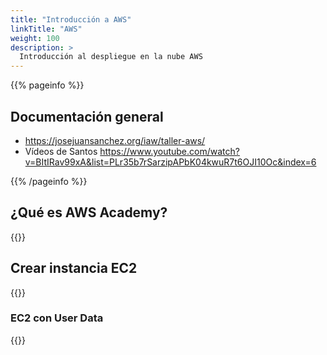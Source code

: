 ```yaml
---
title: "Introducción a AWS"
linkTitle: "AWS"
weight: 100
description: >
  Introducción al despliegue en la nube AWS
---
```


{{% pageinfo %}}
## Documentación general
* https://josejuansanchez.org/iaw/taller-aws/
* Vídeos de Santos https://www.youtube.com/watch?v=BItIRav99xA&list=PLr35b7rSarzipAPbK04kwuR7t6OJI10Oc&index=6

{{% /pageinfo %}}


## ¿Qué es AWS Academy?
{{<youtube SQnd65QsHYU >}}


## Crear instancia EC2
{{<youtube BItIRav99 >}}

### EC2 con User Data
{{<youtube UfGQuJyctB8>}}